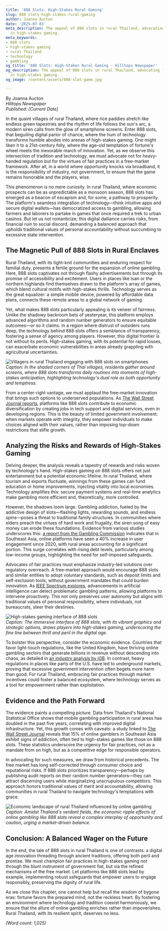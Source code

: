 ```yaml
---
title: '888 Slots: High-Stakes Rural Gaming'
slug: 888-slots-high-stakes-rural-gaming
author: Joanna Aucton
date: '2025-07-03'
meta_description: The appeal of 888 slots in rural Thailand, advocating for fair practices
  in high-stakes gaming.
meta_keywords:
- 888 slots
- high-stakes gaming
- rural Thailand
- technology
- gambling
og_title: '888 Slots: High-Stakes Rural Gaming - Hilltops Newspaper'
og_description: The appeal of 888 slots in rural Thailand, advocating for fair practices
  in high-stakes gaming.
og_image: /content/assets/888-slot-game.jpg

---
```

<!--# The Allure of 888 Slots in Rural Thailand: A Call for Fair Play in High-Stakes Gaming -->
By Joanna Aucton  
*Hilltops Newspaper*  
*Published: [Current Date]*  

In the quaint villages of rural Thailand, where rice paddies stretch like endless green tapestries and the rhythm of life follows the sun's arc, a modern siren calls from the glow of smartphone screens. Enter 888 slots, that beguiling digital parlor of chance, where the hum of technology transforms humble abodes into arenas of high-stakes gaming. One might liken it to a 21st-century folly, where the age-old temptation of fortune's wheel meets the inexorable march of innovation. Yet, as we observe this intersection of tradition and technology, we must advocate not for heavy-handed regulation but for the virtues of fair practices in a free-market framework. After all, in a world where opportunity knocks via broadband, it is the responsibility of industry, not government, to ensure that the game remains honorable and the players, wise.

This phenomenon is no mere curiosity. In rural Thailand, where economic prospects can be as unpredictable as a monsoon season, 888 slots has emerged as a beacon of escapism and, for some, a pathway to prosperity. The platform's seamless integration of technology—think intuitive apps and secure digital wallets—has democratized access to gambling, allowing farmers and laborers to partake in games that once required a trek to urban casinos. But let us not romanticize; this digital dalliance carries risks, from financial ruin to social discord, demanding a balanced approach that upholds traditional values of personal accountability without succumbing to excessive state intervention.

## The Magnetic Pull of 888 Slots in Rural Enclaves

Rural Thailand, with its tight-knit communities and enduring respect for familial duty, presents a fertile ground for the expansion of online gambling. Here, 888 slots captivates not through flashy advertisements but through its promise of accessibility and excitement. Users in places like Isan or the northern highlands find themselves drawn to the platform's array of games, which blend cultural motifs with high-stakes thrills. Technology serves as the great equalizer: a simple mobile device, powered by affordable data plans, connects these remote areas to a global network of gaming.

Yet, what makes 888 slots particularly appealing is its veneer of fairness. Unlike the shadowy backroom bets of yesteryear, this platform employs advanced algorithms and random number generators to ensure equitable outcomes—or so it claims. In a region where distrust of outsiders runs deep, the technology behind 888 slots offers a semblance of transparency, fostering a sense of agency among players. However, this digital frontier is not without its perils. High-stakes gaming, with its potential for rapid losses, can exacerbate economic vulnerabilities in areas already grappling with agricultural uncertainties.

![Villagers in rural Thailand engaging with 888 slots on smartphones](/content/assets/thai-villagers-gambling-scene.jpg)  
*Caption: In the shaded corners of Thai villages, residents gather around screens, where 888 slots transforms daily routines into moments of high-stakes anticipation, highlighting technology's dual role as both opportunity and temptress.*

From a center-right vantage, we must applaud the free-market innovation that brings such options to underserved populations. As [The Wall Street Journal reports](https://www.wsj.com/articles/the-rise-of-online-gambling-in-emerging-markets), platforms like 888 slots contribute to economic diversification by creating jobs in tech support and digital services, even in developing regions. This is the beauty of limited government involvement: when markets operate with integrity, they empower individuals to make choices aligned with their values, rather than imposing top-down restrictions that stifle growth.

## Analyzing the Risks and Rewards of High-Stakes Gaming

Delving deeper, the analysis reveals a tapestry of rewards and risks woven by technology's hand. High-stakes gaming on 888 slots offers not just entertainment but a potential economic lifeline. In rural Thailand, where tourism and exports fluctuate, winnings from these games can fund education or home improvements, injecting vitality into local economies. Technology amplifies this: secure payment systems and real-time analytics make gambling more efficient and, theoretically, more controlled.

However, the shadows loom large. Gambling addiction, fueled by the addictive design of slots—flashing lights, rewarding sounds, and endless spins—poses a threat to traditional family structures. In communities where elders preach the virtues of hard work and frugality, the siren song of easy money can erode these foundations. Evidence from various studies underscores this: [a report from the Gambling Commission](https://www.gamblingcommission.gov.uk/research-and-statistics/online-gambling-trends-in-asia) indicates that in Southeast Asia, online platforms have seen a 40% increase in user engagement since 2020, with rural areas accounting for a significant portion. This surge correlates with rising debt levels, particularly among low-income groups, highlighting the need for self-imposed safeguards.

Advocates of fair practices must emphasize industry-led solutions over regulatory overreach. A free-market approach would encourage 888 slots and similar entities to adopt voluntary standards, such as deposit limits and self-exclusion tools, without government mandates that could burden innovation. As [IEEE Spectrum explores](https://spectrum.ieee.org/the-tech-behind-online-gambling), advancements in artificial intelligence can detect problematic gambling patterns, allowing platforms to intervene proactively. This not only preserves user autonomy but aligns with traditional values of personal responsibility, where individuals, not bureaucrats, steer their destinies.

![High-stakes gaming interface of 888 slots](/content/assets/888-slots-high-stakes-interface.jpg)  
*Caption: The immersive interface of 888 slots, with its vibrant graphics and strategic options, draws players into high-stakes gaming, underscoring the fine line between thrill and peril in the digital age.*

To bolster this perspective, consider the economic evidence. Countries that favor light-touch regulations, like the United Kingdom, have thriving online gambling sectors that generate billions in revenue without descending into chaos, as detailed in [an industry analysis by iGB](https://www.igb.com/global-gambling-report-2023). In contrast, heavy regulations in places like parts of the U.S. have led to underground markets, proving that excessive government intervention often begets more harm than good. For rural Thailand, embracing fair practices through market incentives could foster a balanced ecosystem, where technology serves as a tool for empowerment rather than exploitation.

## Evidence and the Path Forward

The evidence paints a compelling picture. Data from Thailand's National Statistical Office shows that mobile gambling participation in rural areas has doubled in the past five years, correlating with improved digital infrastructure. Yet, this growth comes with caveats: a study linked to [The Wall Street Journal](https://www.wsj.com/articles/gambling-addiction-in-rural-asia) reveals that 15% of online gamblers in Southeast Asia exhibit signs of addiction, often tied to high-stakes games like those on 888 slots. These statistics underscore the urgency for fair practices, not as a mandate from on high, but as a competitive edge for responsible operators.

In advocating for such measures, we draw from historical precedents. The free market has long self-corrected through consumer choice and reputational risks. If 888 slots prioritizes transparency—perhaps by publishing audit reports on their random number generators—they can attract discerning users while marginalizing unscrupulous competitors. This approach honors traditional values of merit and accountability, allowing communities in rural Thailand to navigate technology's temptations with grace.

![Economic landscape of rural Thailand influenced by online gambling](/content/assets/thai-gambling-economic-landscape.jpg)  
*Caption: Amidst Thailand's verdant fields, the economic ripple effects of online gambling like 888 slots reveal a complex interplay of opportunity and caution, urging a market-driven balance.*

## Conclusion: A Balanced Wager on the Future

In the end, the tale of 888 slots in rural Thailand is one of contrasts: a digital age innovation threading through ancient traditions, offering both peril and promise. We must champion fair practices in high-stakes gaming not through the blunt instrument of government fiat, but via the refined mechanisms of the free market. Let platforms like 888 slots lead by example, implementing robust safeguards that empower users to engage responsibly, preserving the dignity of rural life.

As we close this chapter, one cannot help but recall the wisdom of bygone eras: fortune favors the prepared mind, not the reckless heart. By fostering an environment where technology and tradition coexist harmoniously, we ensure that the allure of online gambling enriches rather than impoverishes. Rural Thailand, with its resilient spirit, deserves no less.

*(Word count: 1,025)*
